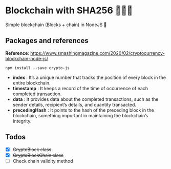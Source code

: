 # Blockchain with SHA256 :tada::tada::tada:
Simple blockchain (Blocks + chain) in NodeJS :clap:

## Packages and references
**Reference**: https://www.smashingmagazine.com/2020/02/cryptocurrency-blockchain-node-js/

```
npm install --save crypto-js
```

- **index**	        :   It’s a unique number that tracks the position of every block in the entire blockchain.
- **timestamp**	    :   It keeps a record of the time of occurrence of each completed transaction.
- **data**	        :   It provides data about the completed transactions, such as the sender details, recipient’s details, and quantity transacted.
- **precedingHash**	:   It points to the hash of the preceding block in the blockchain, something important in maintaining the blockchain’s integrity.

## Todos
- [x] ~~CryptoBlock class~~
- [x] ~~CryptoBlockChain class~~
- [ ] Check chain validity method